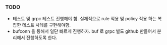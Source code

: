 ### TODO
- 테스트 및 grpc 테스트 진행해야 함. 실제적으로 rule 적용 및 policy 적용 하는 복잡한 테스트 사례를 구현해야함.  
- bufconn 을 통해서 일단 빠르게 진행하자. buf 로 grpc 별도 github 만들어서 분리해서 진행하도록 한다.